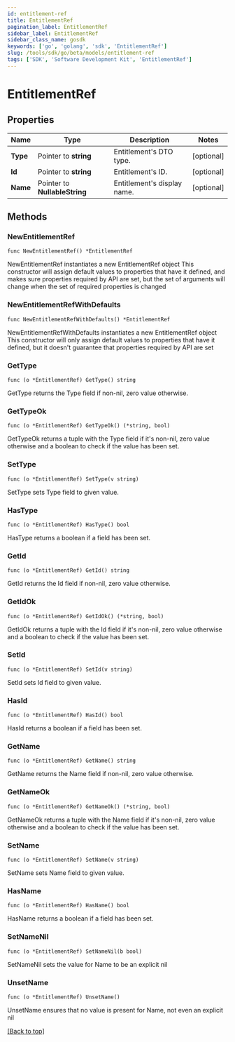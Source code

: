 ```yaml
---
id: entitlement-ref
title: EntitlementRef
pagination_label: EntitlementRef
sidebar_label: EntitlementRef
sidebar_class_name: gosdk
keywords: ['go', 'golang', 'sdk', 'EntitlementRef'] 
slug: /tools/sdk/go/beta/models/entitlement-ref
tags: ['SDK', 'Software Development Kit', 'EntitlementRef']
---
```


# EntitlementRef

## Properties

Name | Type | Description | Notes
------------ | ------------- | ------------- | -------------
**Type** |  Pointer to **string** | Entitlement&#39;s DTO type. | [optional] 
**Id** |  Pointer to **string** | Entitlement&#39;s ID. | [optional] 
**Name** |  Pointer to **NullableString** | Entitlement&#39;s display name. | [optional] 

## Methods

### NewEntitlementRef

`func NewEntitlementRef() *EntitlementRef`

NewEntitlementRef instantiates a new EntitlementRef object
This constructor will assign default values to properties that have it defined,
and makes sure properties required by API are set, but the set of arguments
will change when the set of required properties is changed

### NewEntitlementRefWithDefaults

`func NewEntitlementRefWithDefaults() *EntitlementRef`

NewEntitlementRefWithDefaults instantiates a new EntitlementRef object
This constructor will only assign default values to properties that have it defined,
but it doesn't guarantee that properties required by API are set

### GetType

`func (o *EntitlementRef) GetType() string`

GetType returns the Type field if non-nil, zero value otherwise.

### GetTypeOk

`func (o *EntitlementRef) GetTypeOk() (*string, bool)`

GetTypeOk returns a tuple with the Type field if it's non-nil, zero value otherwise
and a boolean to check if the value has been set.

### SetType

`func (o *EntitlementRef) SetType(v string)`

SetType sets Type field to given value.

### HasType

`func (o *EntitlementRef) HasType() bool`

HasType returns a boolean if a field has been set.

### GetId

`func (o *EntitlementRef) GetId() string`

GetId returns the Id field if non-nil, zero value otherwise.

### GetIdOk

`func (o *EntitlementRef) GetIdOk() (*string, bool)`

GetIdOk returns a tuple with the Id field if it's non-nil, zero value otherwise
and a boolean to check if the value has been set.

### SetId

`func (o *EntitlementRef) SetId(v string)`

SetId sets Id field to given value.

### HasId

`func (o *EntitlementRef) HasId() bool`

HasId returns a boolean if a field has been set.

### GetName

`func (o *EntitlementRef) GetName() string`

GetName returns the Name field if non-nil, zero value otherwise.

### GetNameOk

`func (o *EntitlementRef) GetNameOk() (*string, bool)`

GetNameOk returns a tuple with the Name field if it's non-nil, zero value otherwise
and a boolean to check if the value has been set.

### SetName

`func (o *EntitlementRef) SetName(v string)`

SetName sets Name field to given value.

### HasName

`func (o *EntitlementRef) HasName() bool`

HasName returns a boolean if a field has been set.

### SetNameNil

`func (o *EntitlementRef) SetNameNil(b bool)`

 SetNameNil sets the value for Name to be an explicit nil

### UnsetName
`func (o *EntitlementRef) UnsetName()`

UnsetName ensures that no value is present for Name, not even an explicit nil

[[Back to top]](#) 


